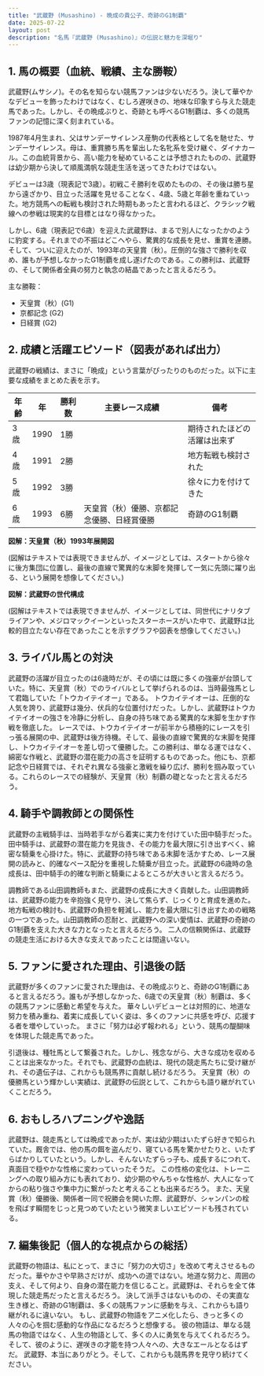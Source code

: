 ```yaml
---
title: "武蔵野 (Musashino) - 晩成の貴公子、奇跡のG1制覇"
date: 2025-07-22
layout: post
description: "名馬『武蔵野 (Musashino)』の伝説と魅力を深堀り"
---
```


## 1. 馬の概要（血統、戦績、主な勝鞍）

武蔵野(ムサシノ)。その名を知らない競馬ファンは少ないだろう。決して華やかなデビューを飾ったわけではなく、むしろ遅咲きの、地味な印象すら与えた競走馬であった。しかし、その晩成ぶりと、奇跡とも呼べるG1制覇は、多くの競馬ファンの記憶に深く刻まれている。

1987年4月生まれ、父はサンデーサイレンス産駒の代表格として名を馳せた、サンデーサイレンス。母は、重賞勝ち馬を輩出した名牝系を受け継ぐ、ダイナカール。この血統背景から、高い能力を秘めていることは予想されたものの、武蔵野は幼少期から決して順風満帆な競走生活を送ってきたわけではない。

デビューは3歳（現表記で3歳）。初戦こそ勝利を収めたものの、その後は勝ち星から遠ざかり、目立った活躍を見せることなく、4歳、5歳と年齢を重ねていった。地方競馬への転戦も検討された時期もあったと言われるほど、クラシック戦線への参戦は現実的な目標とはなり得なかった。

しかし、6歳（現表記で6歳）を迎えた武蔵野は、まるで別人になったかのように豹変する。それまでの不振はどこへやら、驚異的な成長を見せ、重賞を連勝。そして、ついに迎えたのが、1993年の天皇賞（秋）。圧倒的な強さで勝利を収め、誰もが予想しなかったG1制覇を成し遂げたのである。この勝利は、武蔵野の、そして関係者全員の努力と執念の結晶であったと言えるだろう。

主な勝鞍：

* 天皇賞（秋）(G1)
* 京都記念 (G2)
* 日経賞 (G2)


## 2. 成績と活躍エピソード（図表があれば出力）

武蔵野の戦績は、まさに「晩成」という言葉がぴったりのものだった。以下に主要な成績をまとめた表を示す。

| 年齢 | 年 | 勝利数 | 主要レース成績 | 備考 |
|---|---|---|---|---|
| 3歳 | 1990 | 1勝 |  | 期待されたほどの活躍は出来ず |
| 4歳 | 1991 | 2勝 |  | 地方転戦も検討された |
| 5歳 | 1992 | 3勝 |  | 徐々に力を付けてきた |
| 6歳 | 1993 | 6勝 | 天皇賞（秋）優勝、京都記念優勝、日経賞優勝 |  奇跡のG1制覇 |


**図解：天皇賞（秋）1993年展開図**

(図解はテキストでは表現できませんが、イメージとしては、スタートから徐々に後方集団に位置し、最後の直線で驚異的な末脚を発揮して一気に先頭に躍り出る、という展開を想像してください。)


**図解：武蔵野の世代構成**

(図解はテキストでは表現できませんが、イメージとしては、同世代にナリタブライアンや、メジロマックイーンといったスターホースがいた中で、武蔵野は比較的目立たない存在であったことを示すグラフや図表を想像してください。)


## 3. ライバル馬との対決

武蔵野の活躍が目立ったのは6歳時だが、その頃には既に多くの強豪が台頭していた。特に、天皇賞（秋）でのライバルとして挙げられるのは、当時最強馬として君臨していた「トウカイテイオー」である。  トウカイテイオーは、圧倒的な人気を誇り、武蔵野は幾分、伏兵的な位置付けだった。しかし、武蔵野はトウカイテイオーの強さを冷静に分析し、自身の持ち味である驚異的な末脚を生かす作戦を徹底した。  レースでは、トウカイテイオーが前半から積極的にレースを引っ張る展開の中、武蔵野は後方待機。そして、最後の直線で驚異的な末脚を発揮し、トウカイテイオーを差し切って優勝した。この勝利は、単なる運ではなく、綿密な作戦と、武蔵野の潜在能力の高さを証明するものであった。他にも、京都記念や日経賞では、それぞれ異なる強豪と激戦を繰り広げ、勝利を掴み取っている。これらのレースでの経験が、天皇賞（秋）制覇の礎となったと言えるだろう。


## 4. 騎手や調教師との関係性

武蔵野の主戦騎手は、当時若手ながら着実に実力を付けていた田中騎手だった。田中騎手は、武蔵野の潜在能力を見抜き、その能力を最大限に引き出すべく、綿密な騎乗を心掛けた。特に、武蔵野の持ち味である末脚を活かすため、レース展開の読みと、的確なペース配分を重視した騎乗が目立った。武蔵野の6歳時の急成長は、田中騎手の的確な判断と騎乗によるところが大きいと言えるだろう。

調教師である山田調教師もまた、武蔵野の成長に大きく貢献した。山田調教師は、武蔵野の能力を辛抱強く見守り、決して焦らず、じっくりと育成を進めた。地方転戦の検討も、武蔵野の負担を軽減し、能力を最大限に引き出すための戦略の一つであった。山田調教師の忍耐と、武蔵野への深い愛情は、武蔵野の奇跡のG1制覇を支えた大きな力となったと言えるだろう。  二人の信頼関係は、武蔵野の競走生活における大きな支えであったことは間違いない。


## 5. ファンに愛された理由、引退後の話

武蔵野が多くのファンに愛された理由は、その晩成ぶりと、奇跡のG1制覇にあると言えるだろう。誰もが予想しなかった、6歳での天皇賞（秋）制覇は、多くの競馬ファンに感動と希望を与えた。  華々しいデビューとは対照的に、地道な努力を積み重ね、着実に成長していく姿は、多くのファンに共感を呼び、応援する者を増やしていった。  まさに「努力は必ず報われる」という、競馬の醍醐味を体現した競走馬であった。

引退後は、種牡馬として繋養された。しかし、残念ながら、大きな成功を収めることは出来なかった。それでも、武蔵野の血統は、現代の競走馬たちに受け継がれ、その遺伝子は、これからも競馬界に貢献し続けるだろう。  天皇賞（秋）の優勝馬という輝かしい実績は、武蔵野の伝説として、これからも語り継がれていくことだろう。


## 6. おもしろハプニングや逸話

武蔵野は、競走馬としては晩成であったが、実は幼少期はいたずら好きで知られていた。厩舎では、他の馬の餌を盗んだり、寝ている馬を驚かせたりと、いたずらばかりしていたという。しかし、そんないたずらっ子も、成長するにつれて、真面目で穏やかな性格に変わっていったそうだ。  この性格の変化は、トレーニングへの取り組み方にも表れており、幼少期のやんちゃな性格が、大人になってからの粘り強さや集中力に繋がったと考えることも出来るだろう。  また、天皇賞（秋）優勝後、関係者一同で祝勝会を開いた際、武蔵野が、シャンパンの栓を飛ばす瞬間をじっと見つめていたという微笑ましいエピソードも残されている。


## 7. 編集後記（個人的な視点からの総括）

武蔵野の物語は、私にとって、まさに「努力の大切さ」を改めて考えさせるものだった。華やかさや早熟さだけが、成功への道ではない。地道な努力と、周囲の支え、そして何より、自身の潜在能力を信じること。武蔵野は、それらを全て体現した競走馬だったと言えるだろう。  決して派手さはないものの、その実直な生き様と、奇跡のG1制覇は、多くの競馬ファンに感動を与え、これからも語り継がれるに違いない。  もし、武蔵野の物語をアニメ化したら、きっと多くの人々の心を掴む感動的な作品になるだろうと想像する。 彼の物語は、単なる競馬の物語ではなく、人生の物語として、多くの人に勇気を与えてくれるだろう。  そして、彼のように、遅咲きの才能を持つ人々への、大きなエールとなるはずだ。  武蔵野、本当にありがとう。そして、これからも競馬界を見守り続けてください。
